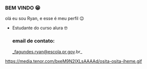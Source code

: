 ### BEM VINDO :grin:

olá
eu sou Ryan, e esse é meu perfil :wink:

- Estudante do curso alura :nerd_face:

  ### email de contato:
  _fagundes.ryan@escola.pr.gov.br_

https://media.tenor.com/bxeM9N2IXLsAAAAd/osita-osita-iheme.gif

